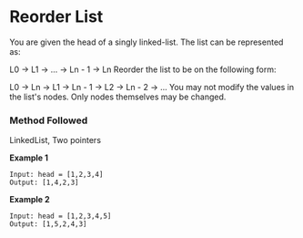 # Reorder List

You are given the head of a singly linked-list. The list can be represented as:

L0 → L1 → … → Ln - 1 → Ln
Reorder the list to be on the following form:

L0 → Ln → L1 → Ln - 1 → L2 → Ln - 2 → …
You may not modify the values in the list's nodes. Only nodes themselves may be changed.
 

### Method Followed
LinkedList, Two pointers

**Example 1**
```
Input: head = [1,2,3,4]
Output: [1,4,2,3]
```

**Example 2**
```
Input: head = [1,2,3,4,5]
Output: [1,5,2,4,3]
```